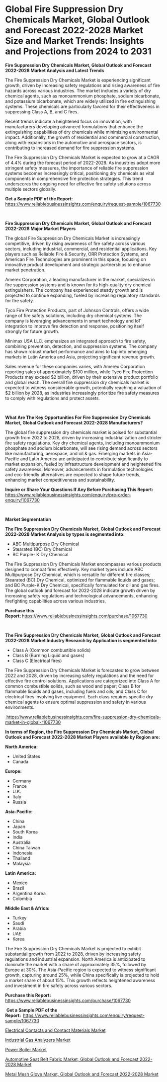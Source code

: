 <p><h1>Global Fire Suppression Dry Chemicals Market, Global Outlook and Forecast 2022-2028 Market Size and Market Trends: Insights and Projections from 2024 to 2031</h1></p><p><strong>Fire Suppression Dry Chemicals Market, Global Outlook and Forecast 2022-2028 Market Analysis and Latest Trends</strong></p>
<p><p>The Fire Suppression Dry Chemicals Market is experiencing significant growth, driven by increasing safety regulations and rising awareness of fire hazards across various industries. The market includes a variety of dry chemical agents, such as monoammonium phosphate, sodium bicarbonate, and potassium bicarbonate, which are widely utilized in fire extinguishing systems. These chemicals are particularly favored for their effectiveness in suppressing Class A, B, and C fires.</p><p>Recent trends indicate a heightened focus on innovation, with manufacturers developing advanced formulations that enhance the extinguishing capabilities of dry chemicals while minimizing environmental impact. Additionally, the growth of residential and commercial construction, along with expansions in the automotive and aerospace sectors, is contributing to increased demand for fire suppression systems. </p><p>The Fire Suppression Dry Chemicals Market is expected to grow at a CAGR of 4.4% during the forecast period of 2022-2028. As industries adopt more stringent safety measures, the importance of reliable fire suppression systems becomes increasingly critical, positioning dry chemicals as vital components in comprehensive fire protection strategies. This trend underscores the ongoing need for effective fire safety solutions across multiple sectors globally.</p></p>
<p><strong>Get a Sample PDF of the Report:&nbsp;</strong> <a href="https://www.reliablebusinessinsights.com/enquiry/request-sample/1067730">https://www.reliablebusinessinsights.com/enquiry/request-sample/1067730</a></p>
<p>&nbsp;</p>
<p><strong>Fire Suppression Dry Chemicals Market, Global Outlook and Forecast 2022-2028 Major Market Players</strong></p>
<p><p>The global Fire Suppression Dry Chemicals Market is increasingly competitive, driven by rising awareness of fire safety across various sectors, including industrial, commercial, and residential applications. Key players such as Reliable Fire & Security, ORR Protection Systems, and American Fire Technologies are prominent in this space, focusing on innovative product development and strategic partnerships to enhance market penetration.</p><p>Amerex Corporation, a leading manufacturer in the market, specializes in fire suppression systems and is known for its high-quality dry chemical extinguishers. The company has experienced steady growth and is projected to continue expanding, fueled by increasing regulatory standards for fire safety.</p><p>Tyco Fire Protection Products, part of Johnson Controls, offers a wide range of fire safety solutions, including dry chemical systems. The company is leveraging advancements in smart technology and IoT integration to improve fire detection and response, positioning itself strongly for future growth.</p><p>Minimax USA LLC. emphasizes an integrated approach to fire safety, combining prevention, detection, and suppression systems. The company has shown robust market performance and aims to tap into emerging markets in Latin America and Asia, projecting significant revenue growth.</p><p>Sales revenue for these companies varies, with Amerex Corporation reporting sales of approximately $100 million, while Tyco Fire Protection Products may exceed $2 billion, driven by their extensive product portfolio and global reach. The overall fire suppression dry chemicals market is expected to witness considerable growth, potentially reaching a valuation of $2 billion by 2028, as industries increasingly prioritize fire safety measures to comply with regulations and protect assets.</p></p>
<p>&nbsp;</p>
<p><strong>What Are The Key Opportunities For Fire Suppression Dry Chemicals Market, Global Outlook and Forecast 2022-2028 Manufacturers?</strong></p>
<p><p>The global fire suppression dry chemicals market is poised for substantial growth from 2022 to 2028, driven by increasing industrialization and stricter fire safety regulations. Key dry chemical agents, including monoammonium phosphate and sodium bicarbonate, will see rising demand across sectors like manufacturing, aerospace, and oil & gas. Emerging markets in Asia-Pacific and Latin America are anticipated to contribute significantly to market expansion, fueled by infrastructure development and heightened fire safety awareness. Moreover, advancements in formulation technologies and eco-friendly alternatives are expected to shape future trends, enhancing market competitiveness and sustainability.</p></p>
<p><strong>Inquire or Share Your Questions If Any Before Purchasing This Report:</strong> <a href="https://www.reliablebusinessinsights.com/enquiry/pre-order-enquiry/1067730">https://www.reliablebusinessinsights.com/enquiry/pre-order-enquiry/1067730</a></p>
<p>&nbsp;</p>
<p><strong>Market Segmentation</strong></p>
<p><strong>The Fire Suppression Dry Chemicals Market, Global Outlook and Forecast 2022-2028 Market Analysis by types is segmented into:</strong></p>
<p><ul><li>ABC Multipurpose Dry Chemical</li><li>Stearated (BC) Dry Chemical</li><li>BC Purple- K Dry Chemical</li></ul></p>
<p><p>The Fire Suppression Dry Chemicals Market encompasses various products designed to combat fires effectively. Key market types include ABC Multipurpose Dry Chemical, which is versatile for different fire classes; Stearated (BC) Dry Chemical, optimized for flammable liquids and gases; and BC Purple-K Dry Chemical, specifically formulated for oil and gas fires. The global outlook and forecast for 2022-2028 indicate growth driven by increasing safety regulations and technological advancements, enhancing firefighting capabilities across various industries.</p></p>
<p><strong>Purchase this Report:&nbsp;</strong><a href="https://www.reliablebusinessinsights.com/purchase/1067730">https://www.reliablebusinessinsights.com/purchase/1067730</a></p>
<p>&nbsp;</p>
<p><strong>The Fire Suppression Dry Chemicals Market, Global Outlook and Forecast 2022-2028 Market Industry Research by Application is segmented into:</strong></p>
<p><ul><li>Class A (Common combustible solids)</li><li>Class B (Burning Liquid and gases)</li><li>Class C (Electrical fires)</li></ul></p>
<p><p>The Fire Suppression Dry Chemicals Market is forecasted to grow between 2022 and 2028, driven by increasing safety regulations and the need for effective fire control solutions. Applications are categorized into Class A for common combustible solids, such as wood and paper; Class B for flammable liquids and gases, including fuels and oils; and Class C for electrical fires involving live equipment. Each class requires specific dry chemical agents to ensure optimal suppression and safety in various environments.</p></p>
<p><a href="https://www.reliablebusinessinsights.com/fire-suppression-dry-chemicals-market-in-global-r1067730">&nbsp;https://www.reliablebusinessinsights.com/fire-suppression-dry-chemicals-market-in-global-r1067730</a></p>
<p><strong>In terms of Region, the Fire Suppression Dry Chemicals Market, Global Outlook and Forecast 2022-2028 Market Players available by Region are:</strong></p>
<p>
    <p> <strong> North America: </strong>
        <ul>
            <li>United States</li>
            <li>Canada</li>
        </ul>
        </p> 
    <p> <strong> Europe: </strong>
        <ul>
            <li>Germany</li>
            <li>France</li>
            <li>U.K.</li>
            <li>Italy</li>
            <li>Russia</li>
        </ul>
        </p> 
    <p> <strong> Asia-Pacific: </strong>
        <ul>
            <li>China</li>
            <li>Japan</li>
            <li>South Korea</li>
            <li>India</li>
            <li>Australia</li>
            <li>China Taiwan</li>
            <li>Indonesia</li>
            <li>Thailand</li>
            <li>Malaysia</li>
        </ul>
        </p> 
    <p> <strong> Latin America: </strong>
        <ul>
            <li>Mexico</li>
            <li>Brazil</li>
            <li>Argentina Korea</li>
            <li>Colombia</li>
        </ul>
        </p> 
    <p> <strong> Middle East & Africa: </strong>
        <ul>
            <li>Turkey</li>
            <li>Saudi</li>
            <li>Arabia</li>
            <li>UAE</li>
            <li>Korea</li>
        </ul>
    </p>
    </p>
<p><p>The Fire Suppression Dry Chemicals Market is projected to exhibit substantial growth from 2022 to 2028, driven by increasing safety regulations and industrial expansion. North America is anticipated to dominate the market with a share of approximately 35%, followed by Europe at 30%. The Asia-Pacific region is expected to witness significant growth, capturing around 25%, while China specifically is projected to hold a market share of about 15%. This growth reflects heightened awareness and investment in fire safety across various sectors.</p></p>
<p><strong>Purchase this Report: </strong><a href="https://www.reliablebusinessinsights.com/purchase/1067730">https://www.reliablebusinessinsights.com/purchase/1067730</a></p>
<p>&nbsp;<strong>Get a Sample PDF of the Report:&nbsp;&nbsp;</strong><a href="https://www.reliablebusinessinsights.com/enquiry/request-sample/1067730">https://www.reliablebusinessinsights.com/enquiry/request-sample/1067730</a></p>
<p><strong></strong></p>
<p><p><a href="https://issuu.com/reportprime-2/docs/electrical-contacts-and-contact-mat_dd30fa20772b68">Electrical Contacts and Contact Materials Market</a></p><p><a href="https://medium.com/@jillianwyattgb94/the-industrial-gas-analyzers-market-is-anticipated-to-experience-significant-growth-with-a-91a3409a9670">Industrial Gas Analyzers Market</a></p><p><a href="https://medium.com/@jillianwyattgb94/this-report-on-power-boiler-market-is-a-comprehensive-analysis-of-market-shares-strategies-48d3dfba2bae">Power Boiler Market</a></p><p><a href="https://github.com/WashimHussain441/Market-Research-Report-List-1/blob/main/automotive-seat-belt-fabric-market-global-outlook-and-forecast-2022-2028-market.md">Automotive Seat Belt Fabric Market, Global Outlook and Forecast 2022-2028 Market</a></p><p><a href="https://github.com/Annahawkins697/Market-Research-Report-List-1/blob/main/metal-mesh-glove-market-global-outlook-and-forecast-2022-2028-market.md">Metal Mesh Glove Market, Global Outlook and Forecast 2022-2028 Market</a></p></p>
